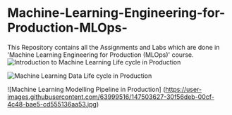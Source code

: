 # Machine-Learning-Engineering-for-Production-MLOps-
This Repository contains all the Assignments and Labs which are done in 'Machine Learning Engineering for Production (MLOps)' course.
![Introduction to Machine Learning Life cycle in Production](https://user-images.githubusercontent.com/63999516/144312746-e4c067ef-3bf6-45d2-bf78-0f9dc19aef28.png)

![Machine Learning Data Life cycle in Production](https://user-images.githubusercontent.com/63999516/147503600-3b6f7286-5cbd-42ad-8e6d-cbe1291824a6.jpg)

![Machine Learning Modelling Pipeline in Production] (https://user-images.githubusercontent.com/63999516/147503627-30f56deb-00cf-4c48-bae5-cd555136aa53.jpg)
